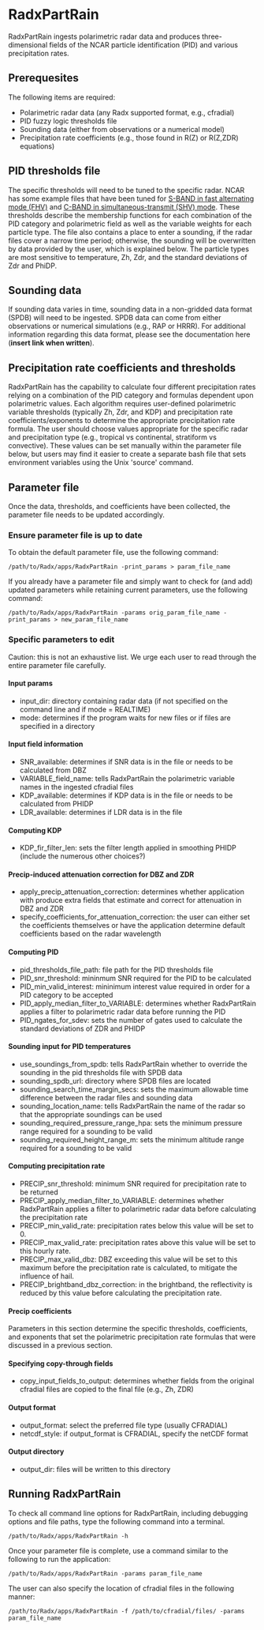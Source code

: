 # RadxPartRain
RadxPartRain ingests polarimetric radar data and produces three-dimensional fields of the NCAR particle identification (PID) and various precipitation rates.

## Prerequesites
The following items are required:
- Polarimetric radar data (any Radx supported format, e.g., cfradial)
- PID fuzzy logic thresholds file
- Sounding data (either from observations or a numerical model)
- Precipitation rate coefficients (e.g., those found in R(Z) or R(Z,ZDR) equations)

## PID thresholds file
The specific thresholds will need to be tuned to the specific radar. NCAR has some example files that have been tuned for [S-BAND in fast alternating mode (FHV)](https://ral.ucar.edu/projects/titan/docs/radial_formats/pid_thresholds.sband.alt.txt) and [C-BAND in simultaneous-transmit (SHV) mode](https://ral.ucar.edu/projects/titan/docs/radial_formats/pid_thresholds.cband.shv.txt).
These thresholds describe the membership functions for each combination of the PID category and polarimetric field as well as the variable weights for each particle type. The file also contains a place to enter a sounding, if the radar files cover a narrow time period; otherwise, the sounding will be overwritten by data provided by the user, which is explained below. The particle types are most sensitive to temperature, Zh, Zdr, and the standard deviations of Zdr and PhiDP. 

## Sounding data
If sounding data varies in time, sounding data in a non-gridded data format (SPDB) will need to be ingested. SPDB data can come from either observations or numerical simulations (e.g., RAP or HRRR). For additional information regarding this data format, please see the documentation here (**insert link when written**).

## Precipitation rate coefficients and thresholds
RadxPartRain has the capability to calculate four different precipitation rates relying on a combination of the PID category and formulas dependent upon polarimetric values. Each algorithm requires user-defined polarimetric variable thresholds (typically Zh, Zdr, and KDP) and precipitation rate coefficients/exponents to determine the appropriate precipitation rate formula. The user should choose values appropriate for the specific radar and precipitation type (e.g., tropical vs continental, stratiform vs convective). These values can be set manually within the parameter file below, but users may find it easier to create a separate bash file that sets environment variables using the Unix 'source' command.

## Parameter file
Once the data, thresholds, and coefficients have been collected, the parameter file needs to be updated accordingly.

### Ensure parameter file is up to date
To obtain the default parameter file, use the following command:
```
/path/to/Radx/apps/RadxPartRain -print_params > param_file_name
```
If you already have a parameter file and simply want to check for (and add) updated parameters while retaining current parameters, use the following command:
```
/path/to/Radx/apps/RadxPartRain -params orig_param_file_name -print_params > new_param_file_name
```

### Specific parameters to edit
Caution: this is not an exhaustive list. We urge each user to read through the entire parameter file carefully.
#### Input params
- input_dir: directory containing radar data (if not specified on the command line and if mode = REALTIME)
- mode: determines if the program waits for new files or if files are specified in a directory
#### Input field information
- SNR_available: determines if SNR data is in the file or needs to be calculated from DBZ 
- VARIABLE_field_name: tells RadxPartRain the polarimetric variable names in the ingested cfradial files 
- KDP_available: determines if KDP data is in the file or needs to be calculated from PHIDP
- LDR_available: determines if LDR data is in the file
#### Computing KDP
- KDP_fir_filter_len: sets the filter length applied in smoothing PHIDP
(include the numerous other choices?)
#### Precip-induced attenuation correction for DBZ and ZDR
- apply_precip_attenuation_correction: determines whether application with produce extra fields that estimate and correct for attenuation in DBZ and ZDR
- specify_coefficients_for_attenuation_correction: the user can either set the coefficients themselves or have the application determine default coefficients based on the radar wavelength
#### Computing PID
- pid_thresholds_file_path: file path for the PID thresholds file
- PID_snr_threshold: mininmum SNR required for the PID to be calculated
- PID_min_valid_interest: mininimum interest value required in order for a PID category to be accepted
- PID_apply_median_filter_to_VARIABLE: determines whether RadxPartRain applies a filter to polarimetric radar data before running the PID
- PID_ngates_for_sdev: sets the number of gates used to calculate the standard deviations of ZDR and PHIDP
#### Sounding input for PID temperatures
- use_soundings_from_spdb: tells RadxPartRain whether to override the sounding in the pid thresholds file with SPDB data
- sounding_spdb_url: directory where SPDB files are located
- sounding_search_time_margin_secs: sets the maximum allowable time difference between the radar files and sounding data
- sounding_location_name: tells RadxPartRain the name of the radar so that the appropriate soundings can be used
- sounding_required_pressure_range_hpa: sets the minimum pressure range required for a sounding to be valid
- sounding_required_height_range_m: sets the minimum altitude range required for a sounding to be valid
#### Computing precipitation rate
- PRECIP_snr_threshold: minimum SNR required for precipitation rate to be returned
- PRECIP_apply_median_filter_to_VARIABLE: determines whether RadxPartRain applies a filter to polarimetric radar data before calculating the precipitation rate
- PRECIP_min_valid_rate: precipitation rates below this value will be set to 0.
- PRECIP_max_valid_rate: precipitation rates above this value will be set to this hourly rate.
- PRECIP_max_valid_dbz: DBZ exceeding this value will be set to this maximum before the precipitation rate is calculated, to mitigate the influence of hail.
- PRECIP_brightband_dbz_correction: in the brightband, the reflectivity is reduced by this value before calculating the precipitation rate.
#### Precip coefficients
Parameters in this section determine the specific thresholds, coefficients, and exponents that set the polarimetric precipitation rate formulas that were discussed in a previous section.
#### Specifying copy-through fields
- copy_input_fields_to_output: determines whether fields from the original cfradial files are copied to the final file (e.g., Zh, ZDR)
#### Output format
- output_format: select the preferred file type (usually CFRADIAL)
- netcdf_style: if output_format is CFRADIAL, specify the netCDF format
#### Output directory
- output_dir: files will be written to this directory

## Running RadxPartRain
To check all command line options for RadxPartRain, including debugging options and file paths, type the following command into a terminal.
```
/path/to/Radx/apps/RadxPartRain -h
```
Once your parameter file is complete, use a command similar to the following to run the application:
```
/path/to/Radx/apps/RadxPartRain -params param_file_name
```
The user can also specify the location of cfradial files in the following manner:
```
/path/to/Radx/apps/RadxPartRain -f /path/to/cfradial/files/ -params param_file_name
```
